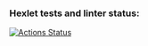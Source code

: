 ### Hexlet tests and linter status:
[![Actions Status](https://github.com/drylb/frontend-project-lvl2/workflows/hexlet-check/badge.svg)](https://github.com/drylb/frontend-project-lvl2/actions)
